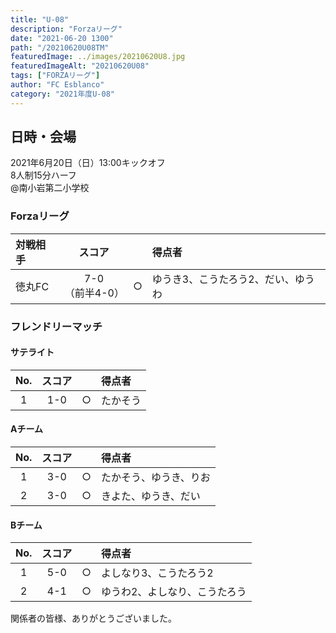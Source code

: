 ```yaml
---
title: "U-08"
description: "Forzaリーグ"
date: "2021-06-20 1300"
path: "/20210620U08TM"
featuredImage: ../images/20210620U8.jpg
featuredImageAlt: "20210620U08"
tags: ["FORZAリーグ"]
author: "FC Esblanco"
category: "2021年度U-08"
---
```


## 日時・会場

2021年6月20日（日）13:00キックオフ  
8人制15分ハーフ  
@南小岩第二小学校

### Forzaリーグ

| 対戦相手| スコア |   | 得点者  |
|:----|:------:|:-:|:--------|
| 徳丸FC| 7-0<br>（前半4-0） | ○ |ゆうき3、こうたろう2、だい、ゆうわ|

### フレンドリーマッチ

#### サテライト

| No.| スコア  |   | 得点者  |
|:--:|:------:|:-:|:--------|
| 1  | 1-0    | ○ |たかそう|

#### Aチーム

| No.| スコア  |   | 得点者  |
|:--:|:------:|:-:|:--------|
| 1  | 3-0    | ○ |たかそう、ゆうき、りお|
| 2  | 3-0    | ○ |きよた、ゆうき、だい  |

#### Bチーム

| No.| スコア  |   | 得点者  |
|:--:|:------:|:-:|:--------|
| 1  | 5-0    | ○ |よしなり3、こうたろう2        |
| 2  | 4-1    | ○ |ゆうわ2、よしなり、こうたろう |

<script src="https://adm.shinobi.jp/s/f9835040bccb6582c56df68b8f5ecca7"></script>


関係者の皆様、ありがとうございました。
